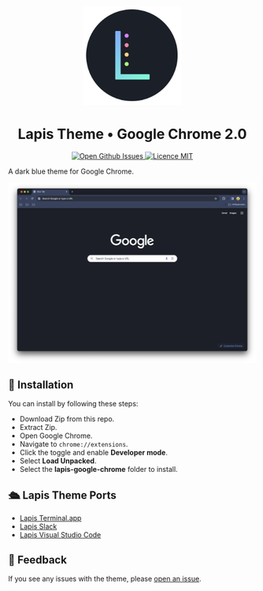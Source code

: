 <p align="center"><img style="width: 200px" src="https://raw.githubusercontent.com/aslbarnett/lapis-theme-google-chrome/main/images/logo.png" /></p>

<div align="center">

# Lapis Theme • Google Chrome 2.0

</div>

<p align="center">
  <a href="https://github.com/aslbarnett/lapis-theme-google-chrome-2.0/issues">
    <img alt="Open Github Issues" src="https://img.shields.io/github/issues/aslbarnett/lapis-theme-google-chrome-2.0?label=Issues&color=FC83AB&labelColor=1B1F27">
  </a>

<a href="https://github.com/aslbarnett/lapis-theme-google-chrome-2.0/blob/main/LICENSE">
    <img alt="Licence MIT" src="https://img.shields.io/github/license/aslbarnett/lapis-theme-google-chrome-2.0?label=License&color=FCD483&labelColor=1B1F27">
  </a>
</p>

A dark blue theme for Google Chrome.

![Screenshot](https://raw.githubusercontent.com/aslbarnett/lapis-theme-google-chrome-2.0/main/images/demo.png)

## 🚀 Installation

You can install by following these steps:

- Download Zip from this repo.
- Extract Zip.
- Open Google Chrome.
- Navigate to `chrome://extensions`.
- Click the toggle and enable **Developer mode**.
- Select **Load Unpacked**.
- Select the **lapis-google-chrome** folder to install.

## 🛳 Lapis Theme Ports

- [Lapis Terminal.app](https://github.com/aslbarnett/lapis-theme-terminal-app)
- [Lapis Slack](https://github.com/aslbarnett/lapis-theme-slack)
- [Lapis Visual Studio Code](https://marketplace.visualstudio.com/items?itemName=AlexBarnett.lapis-vscode)

## 📝 Feedback

If you see any issues with the theme, please [open an issue](https://github.com/aslbarnett/lapis-theme-google-chrome-2.0/issues).
